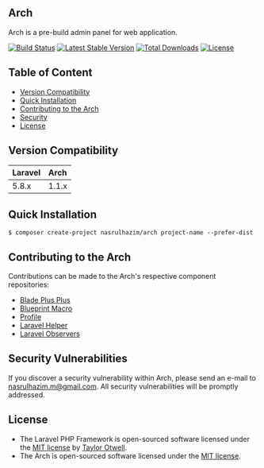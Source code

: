 ## Arch 

Arch is a pre-build admin panel for web application.

[![Build Status](https://travis-ci.org/nasrulhazim/arch.svg?branch=master)](https://travis-ci.org/nasrulhazim/arch) [![Latest Stable Version](https://poser.pugx.org/nasrulhazim/arch/v/stable)](https://packagist.org/packages/nasrulhazim/arch) [![Total Downloads](https://poser.pugx.org/nasrulhazim/arch/downloads)](https://packagist.org/packages/nasrulhazim/arch) [![License](https://poser.pugx.org/nasrulhazim/arch/license)](https://packagist.org/packages/nasrulhazim/arch)

## Table of Content

* [Version Compatibility](#version-compatibility)
* [Quick Installation](#quick-installation)
* [Contributing to the Arch](#contributing-to-the-arch)
* [Security](#security-vulnerabilities)
* [License](#license)

## Version Compatibility

Laravel    | Arch
:----------|:----------
 5.8.x     | 1.1.x

## Quick Installation

```
$ composer create-project nasrulhazim/arch project-name --prefer-dist
```

## Contributing to the Arch

Contributions can be made to the Arch's respective component repositories:

- [Blade Plus Plus](https://github.com/cleaniquecoders/blade-plus-plus)
- [Blueprint Macro](https://github.com/cleaniquecoders/blueprint-macro)
- [Profile](https://github.com/cleaniquecoders/profile)
- [Laravel Helper](https://github.com/cleaniquecoders/laravel-helper)
- [Laravel Observers](https://github.com/cleaniquecoders/laravel-observers)

## Security Vulnerabilities

If you discover a security vulnerability within Arch, please send an e-mail to nasrulhazim.m@gmail.com. All security vulnerabilities will be promptly addressed.

## License

* The Laravel PHP Framework is open-sourced software licensed under the [MIT license](http://opensource.org/licenses/MIT) by [Taylor Otwell](https://github.com/taylorotwell).
* The Arch is open-sourced software licensed under the [MIT license](http://opensource.org/licenses/MIT).